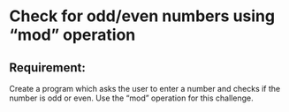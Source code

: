 # Check for odd/even numbers using “mod” operation

## Requirement:

Create a program which asks the user to enter a number and checks if the number is odd or even.
Use the “mod” operation for this challenge.
